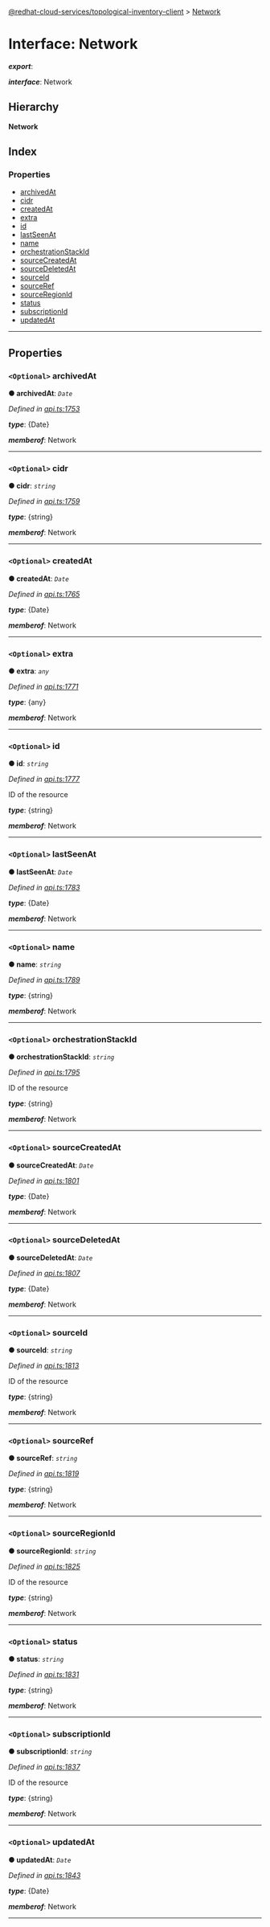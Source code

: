[@redhat-cloud-services/topological-inventory-client](../README.md) > [Network](../interfaces/network.md)

# Interface: Network

*__export__*: 

*__interface__*: Network

## Hierarchy

**Network**

## Index

### Properties

* [archivedAt](network.md#archivedat)
* [cidr](network.md#cidr)
* [createdAt](network.md#createdat)
* [extra](network.md#extra)
* [id](network.md#id)
* [lastSeenAt](network.md#lastseenat)
* [name](network.md#name)
* [orchestrationStackId](network.md#orchestrationstackid)
* [sourceCreatedAt](network.md#sourcecreatedat)
* [sourceDeletedAt](network.md#sourcedeletedat)
* [sourceId](network.md#sourceid)
* [sourceRef](network.md#sourceref)
* [sourceRegionId](network.md#sourceregionid)
* [status](network.md#status)
* [subscriptionId](network.md#subscriptionid)
* [updatedAt](network.md#updatedat)

---

## Properties

<a id="archivedat"></a>

### `<Optional>` archivedAt

**● archivedAt**: *`Date`*

*Defined in [api.ts:1753](https://github.com/RedHatInsights/javascript-clients/blob/master/packages/topological-inventory/api.ts#L1753)*

*__type__*: {Date}

*__memberof__*: Network

___
<a id="cidr"></a>

### `<Optional>` cidr

**● cidr**: *`string`*

*Defined in [api.ts:1759](https://github.com/RedHatInsights/javascript-clients/blob/master/packages/topological-inventory/api.ts#L1759)*

*__type__*: {string}

*__memberof__*: Network

___
<a id="createdat"></a>

### `<Optional>` createdAt

**● createdAt**: *`Date`*

*Defined in [api.ts:1765](https://github.com/RedHatInsights/javascript-clients/blob/master/packages/topological-inventory/api.ts#L1765)*

*__type__*: {Date}

*__memberof__*: Network

___
<a id="extra"></a>

### `<Optional>` extra

**● extra**: *`any`*

*Defined in [api.ts:1771](https://github.com/RedHatInsights/javascript-clients/blob/master/packages/topological-inventory/api.ts#L1771)*

*__type__*: {any}

*__memberof__*: Network

___
<a id="id"></a>

### `<Optional>` id

**● id**: *`string`*

*Defined in [api.ts:1777](https://github.com/RedHatInsights/javascript-clients/blob/master/packages/topological-inventory/api.ts#L1777)*

ID of the resource

*__type__*: {string}

*__memberof__*: Network

___
<a id="lastseenat"></a>

### `<Optional>` lastSeenAt

**● lastSeenAt**: *`Date`*

*Defined in [api.ts:1783](https://github.com/RedHatInsights/javascript-clients/blob/master/packages/topological-inventory/api.ts#L1783)*

*__type__*: {Date}

*__memberof__*: Network

___
<a id="name"></a>

### `<Optional>` name

**● name**: *`string`*

*Defined in [api.ts:1789](https://github.com/RedHatInsights/javascript-clients/blob/master/packages/topological-inventory/api.ts#L1789)*

*__type__*: {string}

*__memberof__*: Network

___
<a id="orchestrationstackid"></a>

### `<Optional>` orchestrationStackId

**● orchestrationStackId**: *`string`*

*Defined in [api.ts:1795](https://github.com/RedHatInsights/javascript-clients/blob/master/packages/topological-inventory/api.ts#L1795)*

ID of the resource

*__type__*: {string}

*__memberof__*: Network

___
<a id="sourcecreatedat"></a>

### `<Optional>` sourceCreatedAt

**● sourceCreatedAt**: *`Date`*

*Defined in [api.ts:1801](https://github.com/RedHatInsights/javascript-clients/blob/master/packages/topological-inventory/api.ts#L1801)*

*__type__*: {Date}

*__memberof__*: Network

___
<a id="sourcedeletedat"></a>

### `<Optional>` sourceDeletedAt

**● sourceDeletedAt**: *`Date`*

*Defined in [api.ts:1807](https://github.com/RedHatInsights/javascript-clients/blob/master/packages/topological-inventory/api.ts#L1807)*

*__type__*: {Date}

*__memberof__*: Network

___
<a id="sourceid"></a>

### `<Optional>` sourceId

**● sourceId**: *`string`*

*Defined in [api.ts:1813](https://github.com/RedHatInsights/javascript-clients/blob/master/packages/topological-inventory/api.ts#L1813)*

ID of the resource

*__type__*: {string}

*__memberof__*: Network

___
<a id="sourceref"></a>

### `<Optional>` sourceRef

**● sourceRef**: *`string`*

*Defined in [api.ts:1819](https://github.com/RedHatInsights/javascript-clients/blob/master/packages/topological-inventory/api.ts#L1819)*

*__type__*: {string}

*__memberof__*: Network

___
<a id="sourceregionid"></a>

### `<Optional>` sourceRegionId

**● sourceRegionId**: *`string`*

*Defined in [api.ts:1825](https://github.com/RedHatInsights/javascript-clients/blob/master/packages/topological-inventory/api.ts#L1825)*

ID of the resource

*__type__*: {string}

*__memberof__*: Network

___
<a id="status"></a>

### `<Optional>` status

**● status**: *`string`*

*Defined in [api.ts:1831](https://github.com/RedHatInsights/javascript-clients/blob/master/packages/topological-inventory/api.ts#L1831)*

*__type__*: {string}

*__memberof__*: Network

___
<a id="subscriptionid"></a>

### `<Optional>` subscriptionId

**● subscriptionId**: *`string`*

*Defined in [api.ts:1837](https://github.com/RedHatInsights/javascript-clients/blob/master/packages/topological-inventory/api.ts#L1837)*

ID of the resource

*__type__*: {string}

*__memberof__*: Network

___
<a id="updatedat"></a>

### `<Optional>` updatedAt

**● updatedAt**: *`Date`*

*Defined in [api.ts:1843](https://github.com/RedHatInsights/javascript-clients/blob/master/packages/topological-inventory/api.ts#L1843)*

*__type__*: {Date}

*__memberof__*: Network

___

